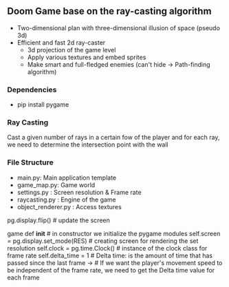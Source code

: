 ## Doom Game base on the ray-casting algorithm

- Two-dimensional plan with three-dimensional illusion of space (pseudo 3d)
- Efficient and fast 2d ray-caster
   - 3d projection of the game level
   - Apply various textures and embed sprites
   - Make smart and full-fledged enemies (can't hide -> Path-finding algorithm)

### Dependencies

- pip install pygame

### Ray Casting

Cast a given number of rays in a certain fow of the player and for each ray, we need to determine the intersection point with the wall

### File Structure

- main.py: Main application template
- game_map.py: Game world
- settings.py : Screen resolution & Frame rate
- raycasting.py : Engine of the game
- object_renderer.py : Access textures


pg.display.flip()                                # update the screen

game def __init__                                # in constructor we initialize the pygame modules
self.screen = pg.display.set_mode(RES)  # creating screen for rendering the set resolution
self.clock = pg.time.Clock()            # instance of the clock class for frame rate
self.delta_time = 1                     # Delta time: is the amount of time that has passed since the last frame
->  # If we want the player's movement speed to be independent of the frame rate, we need to get the Delta time value for each frame
